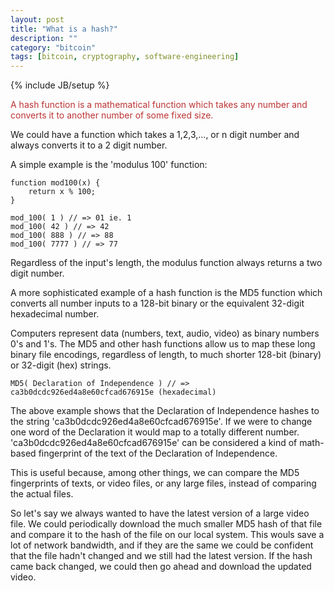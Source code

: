 ```yaml
---
layout: post
title: "What is a hash?"
description: ""
category: "bitcoin"
tags: [bitcoin, cryptography, software-engineering]
---
```

{% include JB/setup %}

<span style='color:rgb(189, 51, 51);'>
    A hash function is a mathematical function which takes any number and converts it to another number of some fixed size.
</span>

We could have a function which takes a 1,2,3,..., or n digit number and always converts it to a 2 digit number.

A simple example is the 'modulus 100' function:
    
    function mod100(x) {
        return x % 100;
    }

    mod_100( 1 ) // => 01 ie. 1
    mod_100( 42 ) // => 42
    mod_100( 888 ) // => 88
    mod_100( 7777 ) // => 77

Regardless of the input's length, the modulus function always returns a two digit number.


A more sophisticated example of a hash function is the MD5 function which converts all number inputs to a 128-bit binary or the equivalent 32-digit hexadecimal number. 

Computers represent data (numbers, text, audio, video) as binary numbers 0's and 1's. 
The MD5 and other hash functions allow us to map these long binary file encodings, regardless of length, to much shorter 128-bit (binary) or 32-digit (hex) strings.

    MD5( Declaration of Independence ) // => ca3b0dcdc926ed4a8e60cfcad676915e (hexadecimal)

The above example shows that the Declaration of Independence hashes to the string 'ca3b0dcdc926ed4a8e60cfcad676915e'. 
If we were to change one word of the Declaration it would map to a totally different number.
'ca3b0dcdc926ed4a8e60cfcad676915e' can be considered a kind of math-based fingerprint of the text of the Declaration of Independence.

This is useful because, among other things, we can compare the MD5 fingerprints of texts, or video files, or any large files, instead of comparing the actual files.

So let's say we always wanted to have the latest version of a large video file.
We could periodically download the much smaller MD5 hash of that file and compare it to the hash of the file on our local system.
This wouls save a lot of network bandwidth, and if they are the same we could be confident that the file hadn't changed and we still had the latest version.
If the hash came back changed, we could then go ahead and download the updated video.
